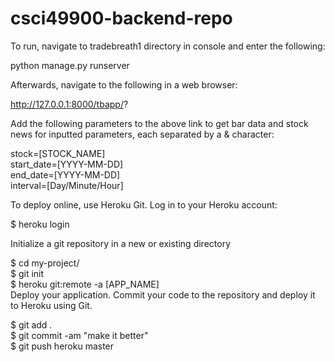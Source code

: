 # csci49900-backend-repo
To run, navigate to tradebreath1 directory in console and enter the following:  
  
python manage.py runserver  
  
Afterwards, navigate to the following in a web browser:  
  
http://127.0.0.1:8000/tbapp/?  
  
Add the following parameters to the above link to get bar data and stock news for inputted parameters, each separated by a & character:  
  
stock=[STOCK_NAME]  
start_date=[YYYY-MM-DD]  
end_date=[YYYY-MM-DD]  
interval=[Day/Minute/Hour]  
  
To deploy online, use Heroku Git. Log in to your Heroku account:  
  
$ heroku login  

Initialize a git repository in a new or existing directory  

$ cd my-project/  
$ git init  
$ heroku git:remote -a [APP_NAME]  
Deploy your application. Commit your code to the repository and deploy it to Heroku using Git.  
  
$ git add .  
$ git commit -am "make it better"  
$ git push heroku master  
